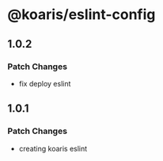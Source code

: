 # @koaris/eslint-config

## 1.0.2

### Patch Changes

- fix deploy eslint

## 1.0.1

### Patch Changes

- creating koaris eslint
